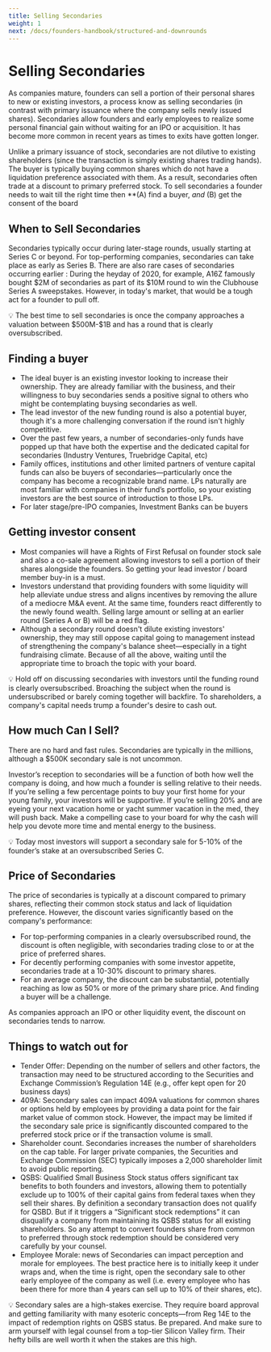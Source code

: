 ```yaml
---
title: Selling Secondaries
weight: 1
next: /docs/founders-handbook/structured-and-downrounds
---
```


# Selling Secondaries

As companies mature, founders can sell a portion of their personal shares to new or existing investors, a process know as selling secondaries (in contrast with primary issuance where the company sells newly issued shares). Secondaries allow founders and early employees to realize some personal financial gain without waiting for an IPO or acquisition. It has become more common in recent years as times to exits have gotten longer.  

Unlike a primary issuance of stock, secondaries are not dilutive to existing shareholders (since the transaction is simply existing shares trading hands). The buyer is typically buying common shares which do not have a liquidation preference associated with them. As a result, secondaries often trade at a discount to primary preferred stock.  To sell secondaries a founder needs to wait till the right time then **(A) find a buyer, *and* (B) get the consent of the board

## When to Sell Secondaries

Secondaries typically occur during later-stage rounds, usually starting at Series C or beyond. For top-performing companies, secondaries can take place as early as Series B. There are also rare cases of secondaries occurring earlier : During the heyday of 2020, for example, A16Z famously bought $2M of secondaries as part of its $10M round to win the Clubhouse Series A sweepstakes. However, in today's market, that would be a tough act for a founder to pull off.

<aside>
💡 The best time to sell secondaries is once the company approaches a valuation between $500M-$1B and has a round that is clearly oversubscribed.

</aside>

## Finding a buyer

- The ideal buyer is an existing investor looking to increase their ownership. They are already familiar with the business, and their willingness to buy secondaries sends a positive signal to others who might be contemplating buysing secondaries as well.
- The lead investor of the new funding round is also a potential buyer, though it's a more challenging conversation if the round isn't highly competitive.
- Over the past few years, a number of secondaries-only funds have popped up that have both the expertise and the dedicated capital for secondaries (Industry Ventures, Truebridge Capital, etc)
- Family offices, institutions and other limited partners of venture capital funds can also be buyers of secondaries—particularly once the company has become a recognizable brand name. LPs naturally are most familiar with companies in their fund’s portfolio, so your existing investors are the best source of introduction to those LPs.
- For later stage/pre-IPO companies, Investment Banks can be buyers

## Getting investor consent

- Most companies will have a Rights of First Refusal on founder stock sale and also a co-sale agreement allowing investors to sell a portion of their shares alongside the founders. So getting your lead investor / board member buy-in is a must.
- Investors understand that providing founders with some liquidity will help alleviate undue stress and aligns incentives by removing the allure of a mediocre M&A event. At the same time, founders react differently to the newly found wealth.  Selling large amount or selling at an earlier round (Series A or B) will be a red flag.
- Although a secondary round doesn't dilute existing investors' ownership, they may still oppose capital going to management instead of strengthening the company's balance sheet—especially in a tight fundraising climate. Because of all the above, waiting until the appropriate time to broach the topic with your board.

<aside>
💡 Hold off on discussing secondaries with investors until the funding round is clearly oversubscribed. Broaching the subject when the round is undersubscribed or barely coming together will backfire. To shareholders, a company's capital needs trump a founder's desire to cash out.

</aside>

## How much Can I Sell?

There are no hard and fast rules. Secondaries are typically in the millions, although a $500K secondary sale is not uncommon. 

Investor’s reception to secondaries will be a function of both how well the company is doing, and how much a founder is selling relative to their needs. If you’re selling a few percentage points to buy your first home for your young family, your investors will be supportive. If you’re selling 20% and are eyeing your next vacation home or yacht summer vacation in the med, they will push back. Make a compelling case to your board for why the cash will help you devote more time and mental energy to the business. 

<aside>
💡 Today most investors will support a secondary sale for 5-10% of the founder’s stake at an oversubscribed Series C.
</aside>

## Price of Secondaries

The price of secondaries is typically at a discount compared to primary shares, reflecting their common stock status and lack of liquidation preference. However, the discount varies significantly based on the company's performance:

- For top-performing companies in a clearly oversubscribed round, the discount is often negligible, with secondaries trading close to or at the price of preferred shares.
- For decently performing companies with some investor appetite, secondaries trade at a 10-30% discount to primary shares.
- For an average company, the discount can be substantial, potentially reaching as low as 50% or more of the primary share price. And finding a buyer will be a challenge.

As companies approach an IPO or other liquidity event, the discount on secondaries tends to narrow.

## Things to watch out for

- Tender Offer: Depending on the number of sellers and other factors, the transaction may need to be structured according to the Securities and Exchange Commission’s Regulation 14E (e.g., offer kept open for 20 business days)
- 409A: Secondary sales can impact 409A valuations for common shares or options held by employees by providing a data point for the fair market value of common stock. However, the impact may be limited if the secondary sale price is significantly discounted compared to the preferred stock price or if the transaction volume is small.
- Shareholder count.  Secondaries increases the number of shareholders on the cap table. For larger private companies, the Securities and Exchange Commission (SEC) typically imposes a 2,000 shareholder limit to avoid public reporting.
- QSBS: Qualified Small Business Stock status offers significant tax benefits to both founders and investors, allowing them to potentially exclude up to 100% of their capital gains from federal taxes when they sell their shares. By definition a secondary transaction does not qualify for QSBD. But if it triggers a “Significant stock redemptions” it can disqualify a company from maintaining its QSBS status for all existing shareholders. So any attempt to convert founders share from common to preferred through stock redemption should be considered very carefully by your counsel.
- Employee Morale: news of Secondaries can impact perception and morale for employees. The best practice here is to initially keep it under wraps and, when the time is right, open the secondary sale to other early employee of the company as well (i.e. every employee who has been there for more than 4 years can sell up to 10% of their shares, etc).

<aside>
💡 Secondary sales are a high-stakes exercise. They require board approval and getting familiarity with many esoteric concepts—from Reg 14E to the impact of redemption rights on QSBS status. Be prepared. And make sure to arm yourself with legal counsel from a top-tier Silicon Valley firm. Their hefty bills are well worth it when the stakes are this high.

</aside>
